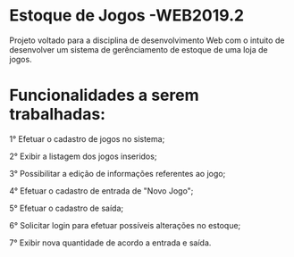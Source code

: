 # Estoque de Jogos -WEB2019.2

Projeto voltado para a disciplina de desenvolvimento Web com o intuito de desenvolver um sistema de gerênciamento de estoque de uma loja de jogos.

# Funcionalidades a serem trabalhadas:

1° Efetuar o cadastro de jogos no sistema;

2° Exibir a listagem dos jogos inseridos;

3° Possibilitar a edição de informações referentes ao jogo;

4° Efetuar o cadastro de entrada de "Novo Jogo";

5° Efetuar o cadastro de saída;

6° Solicitar login para efetuar possíveis alterações no estoque;

7° Exibir nova quantidade de acordo a entrada e saída.

